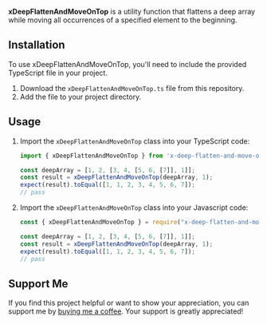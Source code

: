 **xDeepFlattenAndMoveOnTop** is a utility function that flattens a deep array while moving all occurrences of a specified element to the beginning.

## Installation

To use xDeepFlattenAndMoveOnTop, you'll need to include the provided TypeScript file in your project.

1. Download the `xDeepFlattenAndMoveOnTop.ts` file from this repository.
2. Add the file to your project directory.

## Usage

1. Import the `xDeepFlattenAndMoveOnTop` class into your TypeScript code:

   ```typescript
   import { xDeepFlattenAndMoveOnTop } from 'x-deep-flatten-and-move-on-top'

   const deepArray = [1, 2, [3, 4, [5, 6, [7]], 1]];
   const result = xDeepFlattenAndMoveOnTop(deepArray, 1);
   expect(result).toEqual([1, 1, 2, 3, 4, 5, 6, 7]);
   // pass

2. Import the `xDeepFlattenAndMoveOnTop` class into your Javascript code:

   ```javascript
   const { xDeepFlattenAndMoveOnTop } = require("x-deep-flatten-and-move-on-top")

   const deepArray = [1, 2, [3, 4, [5, 6, [7]], 1]];
   const result = xDeepFlattenAndMoveOnTop(deepArray, 1);
   expect(result).toEqual([1, 1, 2, 3, 4, 5, 6, 7]);
   // pass
   
## Support Me

If you find this project helpful or want to show your appreciation, you can support me by [buying me a coffee](https://www.buymeacoffee.com/nhutdm). Your support is greatly appreciated!
